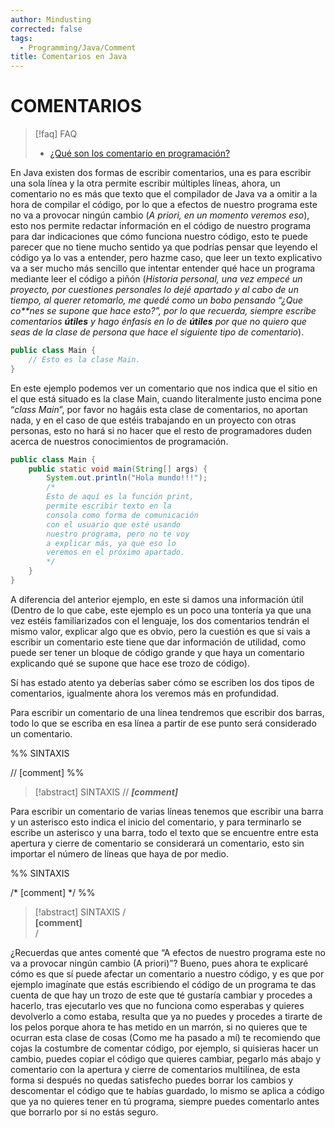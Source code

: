 ```yaml
---
author: Mindusting
corrected: false
tags:
  - Programming/Java/Comment
title: Comentarios en Java
---
```


# COMENTARIOS

> [!faq] FAQ
> - [¿Qué son los comentario en programación?](../pc/pc_comment.md)

En Java existen dos formas de escribir comentarios, una es para escribir una sola línea y la otra permite escribir múltiples líneas, ahora, un comentario no es más que texto que el compilador de Java va a omitir a la hora de compilar el código, por lo que a efectos de nuestro programa este no va a provocar ningún cambio (*A priori, en un momento veremos eso*), esto nos permite redactar información en el código de nuestro programa para dar indicaciones que cómo funciona nuestro código, esto te puede parecer que no tiene mucho sentido ya que podrías pensar que leyendo el código ya lo vas a entender, pero hazme caso, que leer un texto explicativo va a ser mucho más sencillo que intentar entender qué hace un programa mediante leer el código a piñón (*Historia personal, una vez empecé un proyecto, por cuestiones personales lo dejé apartado y al cabo de un tiempo, al querer retomarlo, me quedé como un bobo pensando “¿Que co\*\*nes se supone que hace esto?”, por lo que recuerda, siempre escribe comentarios **útiles** y hago énfasis en lo de **útiles** por que no quiero que seas de la clase de persona que hace el siguiente tipo de comentario*).

```java
public class Main {
    // Esto es la clase Main.
}
```

En este ejemplo podemos ver un comentario que nos indica que el sitio en el que está situado es la clase Main, cuando literalmente justo encima pone “*class Main*”, por favor no hagáis esta clase de comentarios, no aportan nada, y en el caso de que estéis trabajando en un proyecto con otras personas, esto no hará si no hacer que el resto de programadores duden acerca de nuestros conocimientos de programación.

```java
public class Main {
    public static void main(String[] args) {
        System.out.println("Hola mundo!!!");
        /*
        Esto de aquí es la función print,
        permite escribir texto en la
        consola como forma de comunicación
        con el usuario que esté usando
        nuestro programa, pero no te voy
        a explicar más, ya que eso lo
        veremos en el próximo apartado.
        */
    }
}
 ```

A diferencia del anterior ejemplo, en este si damos una información útil (Dentro de lo que cabe, este ejemplo es un poco una tontería ya que una vez estéis familiarizados con el lenguaje, los dos comentarios tendrán el mismo valor, explicar algo que es obvio, pero la cuestión es que si vais a escribir un comentario este tiene que dar información de utilidad, como puede ser tener un bloque de código grande y que haya un comentario explicando qué se supone que hace ese trozo de código).

Sí has estado atento ya deberías saber cómo se escriben los dos tipos de comentarios, igualmente ahora los veremos más en profundidad.

Para escribir un comentario de una línea tendremos que escribir dos barras, todo lo que se escriba en esa línea a partir de ese punto será considerado un comentario.

%%
SINTAXIS

// [comment]
%%

> [!abstract] SINTAXIS
> <span class="comment-color">// ***\[comment\]***</span>

Para escribir un comentario de varias líneas tenemos que escribir una barra y un asterisco esto indica el inicio del comentario, y para terminarlo se escribe un asterisco y una barra, todo el texto que se encuentre entre esta apertura y cierre de comentario se considerará un comentario, esto sin importar el número de líneas que haya de por medio.

%%
SINTAXIS

/*
[comment]
*/
%%

> [!abstract] SINTAXIS
> <span class="comment-color">/*<br>***\[comment\]***<br>*/</span>

¿Recuerdas que antes comenté que “A efectos de nuestro programa este no va a provocar ningún cambio (A priori)”? Bueno, pues ahora te explicaré cómo es que sí puede afectar un comentario a nuestro código, y es que por ejemplo imagínate que estás escribiendo el código de un programa te das cuenta de que hay un trozo de este que té gustaría cambiar y procedes a hacerlo, tras ejecutarlo ves que no funciona como esperabas y quieres devolverlo a como estaba, resulta que ya no puedes y procedes a tirarte de los pelos porque ahora te has metido en un marrón, si no quieres que te ocurran esta clase de cosas (Como me ha pasado a mí) te recomiendo que cojas la costumbre de comentar código, por ejemplo, si quisieras hacer un cambio, puedes copiar el código que quieres cambiar, pegarlo más abajo y comentario con la apertura y cierre de comentarios multilínea, de esta forma si después no quedas satisfecho puedes borrar los cambios y descomentar el código que te habías guardado, lo mismo se aplica a código que ya no quieres tener en tú programa, siempre puedes comentarlo antes que borrarlo por si no estás seguro.
